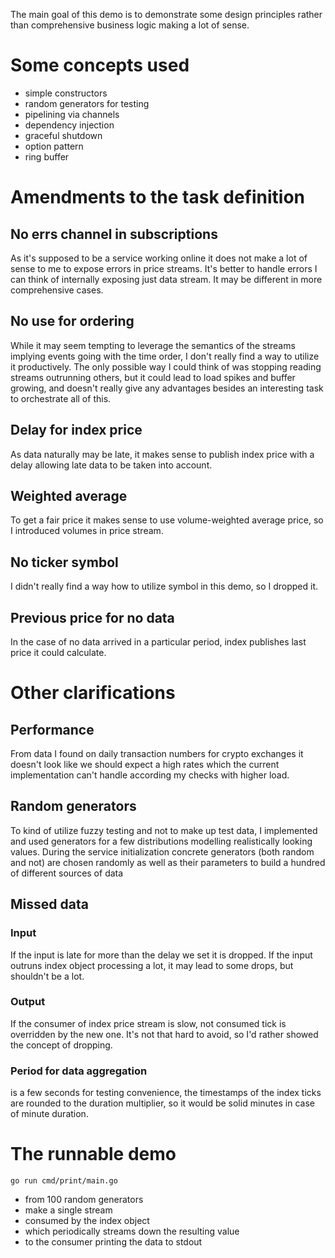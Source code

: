 The main goal of this demo is to demonstrate some design principles rather than comprehensive business logic making a lot of sense.

# Some concepts used
- simple constructors
- random generators for testing
- pipelining via channels
- dependency injection
- graceful shutdown
- option pattern
- ring buffer

# Amendments to the task definition
## No errs channel in subscriptions
As it's supposed to be a service working online it does not make a lot of sense to me to expose errors in price streams. It's better to handle errors I can think of internally exposing just data stream. It may be different in more comprehensive cases.
## No use for ordering
While it may seem tempting to leverage the semantics of the streams implying events going with the time order, I don't really find a way to utilize it productively. The only possible way I could think of was stopping reading streams outrunning others, but it could lead to load spikes and buffer growing, and doesn't really give any advantages besides an interesting task to orchestrate all of this.
## Delay for index price
As data naturally may be late, it makes sense to publish index price with a delay allowing late data to be taken into account.
## Weighted average
To get a fair price it makes sense to use volume-weighted average price, so I introduced volumes in price stream.
## No ticker symbol
I didn't really find a way how to utilize symbol in this demo, so I dropped it.
## Previous price for no data
In the case of no data arrived in a particular period, index publishes last price it could calculate.

# Other clarifications
## Performance
From data I found on daily transaction numbers for crypto exchanges it doesn't look like we should expect a high rates which the current implementation can't handle according my checks with higher load. 
## Random generators
To kind of utilize fuzzy testing and not to make up test data, I implemented and used generators for a few distributions modelling realistically looking values. During the service initialization concrete generators (both random and not) are chosen randomly as well as their parameters to build a hundred of different sources of data
## Missed data
### Input
If the input is late for more than the delay we set it is dropped. If the input outruns index object processing a lot, it may lead to some drops, but shouldn't be a lot.
### Output
If the consumer of index price stream is slow, not consumed tick is overridden by the new one. It's not that hard to avoid, so I'd rather showed the concept of dropping.
### Period for data aggregation
is a few seconds for testing convenience, the timestamps of the index ticks are rounded to the duration multiplier, so it would be solid minutes in case of minute duration.

# The runnable demo
`go run cmd/print/main.go`
- from 100 random generators
- make a single stream
- consumed by the index object
- which periodically streams down the resulting value
- to the consumer printing the data to stdout
